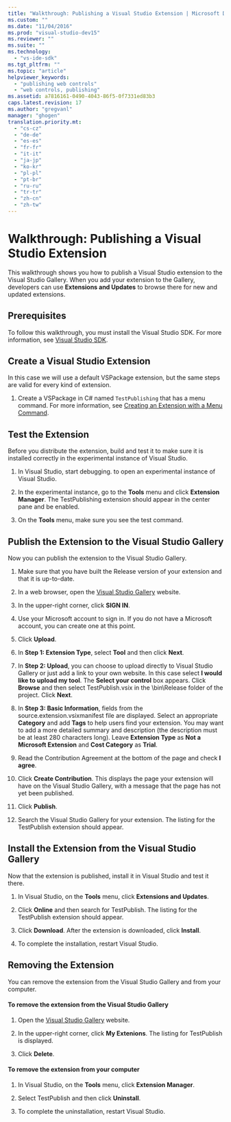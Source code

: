 ```yaml
---
title: "Walkthrough: Publishing a Visual Studio Extension | Microsoft Docs"
ms.custom: ""
ms.date: "11/04/2016"
ms.prod: "visual-studio-dev15"
ms.reviewer: ""
ms.suite: ""
ms.technology: 
  - "vs-ide-sdk"
ms.tgt_pltfrm: ""
ms.topic: "article"
helpviewer_keywords: 
  - "publishing web controls"
  - "web controls, publishing"
ms.assetid: a7816161-0490-4043-86f5-0f7331ed83b3
caps.latest.revision: 17
ms.author: "gregvanl"
manager: "ghogen"
translation.priority.mt: 
  - "cs-cz"
  - "de-de"
  - "es-es"
  - "fr-fr"
  - "it-it"
  - "ja-jp"
  - "ko-kr"
  - "pl-pl"
  - "pt-br"
  - "ru-ru"
  - "tr-tr"
  - "zh-cn"
  - "zh-tw"
---
```

# Walkthrough: Publishing a Visual Studio Extension
This walkthrough shows you how to publish a Visual Studio extension to the Visual Studio Gallery. When you add your extension to the Gallery, developers can use **Extensions and Updates** to browse there for new and updated extensions.  
  
## Prerequisites  
 To follow this walkthrough, you must install the Visual Studio SDK. For more information, see [Visual Studio SDK](../extensibility/visual-studio-sdk.md).  
  
## Create a Visual Studio Extension  
 In this case we will use a default VSPackage extension, but the same steps are valid for every kind of extension.  
  
1.  Create a VSPackage in C# named `TestPublishing` that has a menu command. For more information, see [Creating an Extension with a Menu Command](../extensibility/creating-an-extension-with-a-menu-command.md).  
  
## Test the Extension  
 Before you distribute the extension, build and test it to make sure it is installed correctly in the experimental instance of Visual Studio.  
  
1.  In Visual Studio, start debugging. to open an experimental instance of Visual Studio.  
  
2.  In the experimental instance, go to the **Tools** menu and click **Extension Manager**. The TestPublishing extension should appear in the center pane and be enabled.  
  
3.  On the **Tools** menu, make sure you see the test command.  
  
## Publish the Extension to the Visual Studio Gallery  
 Now you can publish the extension to the Visual Studio Gallery.  
  
1.  Make sure that you have built the Release version of your extension and that it is up-to-date.  
  
2.  In a web browser, open the [Visual Studio Gallery](http://go.microsoft.com/fwlink/?LinkId=194329) website.  
  
3.  In the upper-right corner, click **SIGN IN**.  
  
4.  Use your Microsoft account to sign in. If you do not have a Microsoft account, you can create one at this point.  
  
5.  Click **Upload**.  
  
6.  In **Step 1: Extension Type**, select **Tool** and then click **Next**.  
  
7.  In **Step 2: Upload**, you can choose to upload directly to Visual Studio Gallery or just add a link to your own website. In this case select **I would like to upload my tool**. The **Select your control** box appears. Click **Browse** and then select TestPublish.vsix in the \bin\Release folder of the project. Click **Next**.  
  
8.  In **Step 3: Basic Information**, fields from the source.extension.vsixmanifest file are displayed. Select an appropriate **Category** and add **Tags** to help users find your extension. You may want to add a more detailed summary and description (the description must be at least 280 characters long). Leave **Extension Type** as **Not a Microsoft Extension** and **Cost Category** as **Trial**.  
  
9. Read the Contribution Agreement at the bottom of the page and check **I agree**.  
  
10. Click **Create Contribution**. This displays the page your extension will have on the Visual Studio Gallery, with a message that the page has not yet been published.  
  
11. Click **Publish**.  
  
12. Search the Visual Studio Gallery for your extension. The listing for the TestPublish extension should appear.  
  
## Install the Extension from the Visual Studio Gallery  
 Now that the extension is published, install it in Visual Studio and test it there.  
  
1.  In Visual Studio, on the **Tools** menu, click **Extensions and Updates**.  
  
2.  Click **Online** and then search for TestPublish. The listing for the TestPublish extension should appear.  
  
3.  Click **Download**. After the extension is downloaded, click **Install**.  
  
4.  To complete the installation, restart Visual Studio.  
  
## Removing the Extension  
 You can remove the extension from the Visual Studio Gallery and from your computer.  
  
#### To remove the extension from the Visual Studio Gallery  
  
1.  Open the [Visual Studio Gallery](http://go.microsoft.com/fwlink/?LinkId=194329) website.  
  
2.  In the upper-right corner, click **My Extenions**. The listing for TestPublish is displayed.  
  
3.  Click **Delete**.  
  
#### To remove the extension from your computer  
  
1.  In Visual Studio, on the **Tools** menu, click **Extension Manager**.  
  
2.  Select TestPublish and then click **Uninstall**.  
  
3.  To complete the uninstallation, restart Visual Studio.